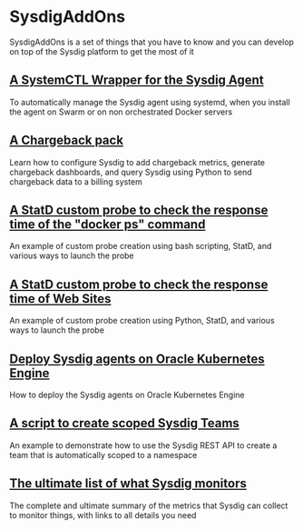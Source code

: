 # SysdigAddOns

SysdigAddOns is a set of things that you have to know and you can develop on top of the Sysdig platform to get the most of it


## [A SystemCTL Wrapper for the Sysdig Agent](https://github.com/swoillez/SysdigAddOns/tree/master/AgentSystemctlWrapper)

To automatically manage the Sysdig agent using systemd, when you install the agent on Swarm or on non orchestrated Docker servers


## [A Chargeback pack](https://github.com/swoillez/SysdigAddOns/tree/master/Chargeback)

Learn how to configure Sysdig to add chargeback metrics, generate chargeback dashboards, and query Sysdig using Python to send chargeback data to a billing system


## [A StatD custom probe to check the response time of the "docker ps" command](https://github.com/swoillez/SysdigAddOns/tree/master/dockerPsResponseTime)

An example of custom probe creation using bash scripting, StatD, and various ways to launch the probe


## [A StatD custom probe to check the response time of Web Sites](https://github.com/swoillez/SysdigAddOns/tree/master/httpResponseTime)

An example of custom probe creation using Python, StatD, and various ways to launch the probe


## [Deploy Sysdig agents on Oracle Kubernetes Engine](https://github.com/swoillez/SysdigAddOns/tree/master/OracleKubernetesEngine)

How to deploy the Sysdig agents on Oracle Kubernetes Engine


## [A script to create scoped Sysdig Teams](https://github.com/swoillez/SysdigAddOns/tree/master/teamsAutomation)

An example to demonstrate how to use the Sysdig REST API to create a team that is automatically scoped to a namespace


## [The ultimate list of what Sysdig monitors](https://github.com/swoillez/SysdigAddOns/tree/master/WhatDoesSysdigMonitor)

The complete and ultimate summary of the metrics that Sysdig can collect to monitor things, with links to all details you need
